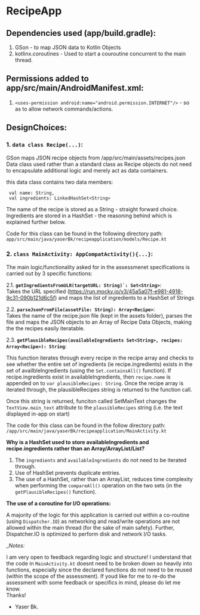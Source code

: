 # RecipeApp

## Dependencies used (app/build.gradle): 

1. GSon - to map JSON data to Kotlin Objects 
2. kotlinx.coroutines - Used to start a couroutine concurrent to the main thread. 

## Permissions added to app/src/main/AndroidManifest.xml:

1. ```<uses-permission android:name="android.permission.INTERNET"/>``` - so as to allow network commands/actions. 

## DesignChoices:

### 1. ```data class Recipe(...)```: 

GSon maps JSON recipe objects from /app/src/main/assets/recipes.json 
Data class used rather than a standard class as Recipe objects do not need to encapsulate additional logic
and merely act as data containers.

this data class contains two data members:
```
 val name: String,
 val ingredients: LinkedHashSet<String>
```

The name of the recipe is stored as a String - straight forward choice.
<br />
Ingredients are stored in a HashSet - the reasoning behind which is explained further below.

Code for this class can be found in the following directory path:
```app/src/main/java/yaserBk/recipeapplication/models/Recipe.kt```

### 2. ```class MainActivity: AppCompatActivity(){...}```:

The main logic/functionality asked for in the assessmenet specifications is carried out by 3 specific functions: 

2.1. __```getIngredientsFromULR(targetURL: String)`: Set<String>```__:
<br />
Takes the URL specified (https://run.mocky.io/v3/45a5a07f-e981-4918-9c31-090b121d6c5f) and maps the list of ingredients
to a HashSet of Strings
  
2.2. __```parseJsonFromFile(assetFile: String): Array<Recipe>```__: 
<br />
Takes the name of the recipe.json file (kept in the assets folder), parses the file and maps the JSON objects to an Array of Recipe Data Objects, making the the recipes 
easily iteratable. 

2.3. __```getPlausibleRecipes(availableIngredients Set<String>, recipes: Array<Recipe>): String```__: 
<br />

This function iterates through every  recipe in the recipe array and checks to see whether the entire set of ingredients (ie recipe.ingredients) exists in the set of availbleIngredients 
(using the ```Set.containsAll()``` function). 
If recipe.ingredients exist in availableIngredients, then ```recipe.name``` is appended on to ```var plausibleRecipes: String```. Once the recipe array is iterated through, the plausibleRecipes string is returned to the function call. 

Once this string is returned, funciton called SetMainText changes the ```TextView.main_text``` attribute to the ```plausibleRecipes``` string (i.e. the text displayed in-app on start)

The code for this class can be found in the follow directory path:
```/app/src/main/java/yaserBk/recipeapplication/MainActivity.kt```


__Why is a HashSet used to store availableIngredients and recipe.ingredients rather than an Array/ArrayList/List?__ 
1. The ```ingredients``` and ```availableIngredients``` do not need to be iterated through. 
2. Use of HashSet prevents duplicate entries.
3. The use of a HashSet, rather than an ArrayList, reduces time complexity when performing the ```compareAll()``` operation on the two sets (in the ```getPlausibleRecipes()``` function).


__The use of a coroutine for I/O operations:__

A majority of the logic for this application is carried out within a co-routine (using ```Dispatcher.IO```) as networking and read/write operations are not allowed within the main thread (for the sake of main safety).
Further, Dispatcher.IO is optimized to perform disk and network I/O tasks. 
 

__Notes:_

I am very open to feedback regarding logic and structure! I understand that the code in ```MainActivity.kt``` doesnt need to be broken down so heavily into functions, especially since the declared functions do not need to be reused (within the scope of the assessment). If youd like for me to re-do the assessment with some feedback or specifics in mind, please do let me know. <br />
Thanks! <br />
- Yaser Bk.
